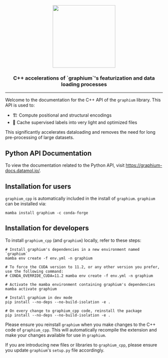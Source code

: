 <div align="center">
    <img src="../../images/banner-tight.png" height="200px">
    <h3>C++ accelerations of `graphium`'s featurization and data loading processes</h3>
</div>

---

Welcome to the documentation for the C++ API of the `graphium` library. This API is used to:

- 🏗️ Compute positional and structural encodings
- 📁 Cache supervised labels into very light and optimized files

This significantly accelerates dataloading and removes the need for long pre-processing of large datasets.

## Python API Documentation

To view the documentation related to the Python API, visit https://graphium-docs.datamol.io/.

## Installation for users 
`graphium_cpp` is automatically included in the install of `graphium`. `graphium` can be installed via:
```
mamba install graphium -c conda-forge
```

## Installation for developers 
To install `graphium_cpp` (and `graphium`) locally, refer to these steps:
```
# Install graphium's dependencies in a new environment named `graphium`
mamba env create -f env.yml -n graphium

# To force the CUDA version to 11.2, or any other version you prefer, use the following command:
# CONDA_OVERRIDE_CUDA=11.2 mamba env create -f env.yml -n graphium

# Activate the mamba environment containing graphium's dependencies
mamba activate graphium

# Install graphium in dev mode
pip install --no-deps --no-build-isolation -e .

# On every change to graphium_cpp code, reinstall the package
pip install --no-deps --no-build-isolation -e .
```

Please ensure you reinstall `graphium` when you make changes to the C++ code of `graphium_cpp`. This will automatically recompile the extension and make your changes available for use in `graphium`. 

If you are introducing new files or libraries to `graphium_cpp`, please ensure you update `graphium`'s `setup.py` file accordingly. 